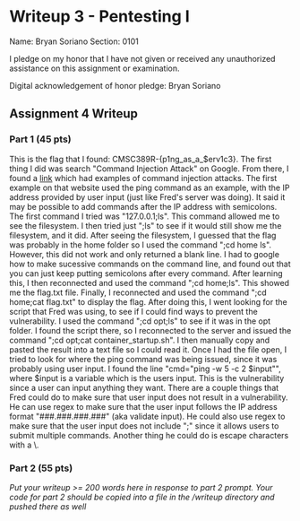 Writeup 3 - Pentesting I
======

Name: Bryan Soriano
Section: 0101

I pledge on my honor that I have not given or received any unauthorized assistance on this assignment or examination.

Digital acknowledgement of honor pledge: Bryan Soriano

## Assignment 4 Writeup

### Part 1 (45 pts)

This is the flag that I found: CMSC389R-{p1ng_as_a_$erv1c3}. The first thing I did was search "Command Injection Attack" on Google. From there, I found a [link](https://www.netsparker.com/blog/web-security/command-injection-vulnerability/) which had examples of command injection attacks. The first example on that website used the ping command as an example, with the IP address provided by user input (just like Fred's server was doing). It said it may be possible to add commands after the IP address with semicolons. The first command I tried was "127.0.0.1;ls". This command allowed me to see the filesystem. I then tried just ";ls" to see if it would still show me the filesystem, and it did. After seeing the filesystem, I guessed that the flag was probably in the home folder so I used the command ";cd home ls". However, this did not work and only returned a blank line. I had to google how to make sucessive commands on the command line, and found out that you can just keep putting semicolons after every command. After learning this, I then reconnected and used the command ";cd home;ls". This showed me the flag.txt file. Finally, I reconnected and used the command ";cd home;cat flag.txt" to display the flag. After doing this, I went looking for the script that Fred was using, to see if I could find ways to prevent the vulnerability. I used the command ";cd opt;ls" to see if it was in the opt folder. I found the script there, so I reconnected to the server and issued the command ";cd opt;cat container_startup.sh". I then manually copy and pasted the result into a text file so I could read it. Once I had the file open, I tried to look for where the ping command was being issued, since it was probably using user input. I found the line "cmd="ping -w 5 -c 2 $input"", where $input is a variable which is the users input. This is the vulnerability since a user can input anything they want. There are a couple things that Fred could do to make sure that user input does not result in a vulnerability. He can use regex to make sure that the user input follows the IP address format "###.###.###.###" (aka validate input). He could also use regex to make sure that the user input does not include ";" since it allows users to submit multiple commands. Another thing he could do is escape characters with a \\.

### Part 2 (55 pts)
*Put your writeup >= 200 words here in response to part 2 prompt. Your code for part 2 should be copied into a file in the /writeup directory and pushed there as well*
